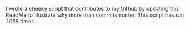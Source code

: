 I wrote a cheeky script that contributes to my Github by updating this ReadMe to illustrate why more than commits matter. This script has run 2058 times.